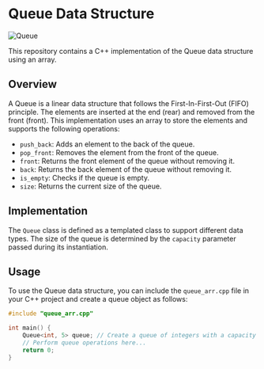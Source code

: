 # Queue Data Structure

![Queue](queue.png)

This repository contains a C++ implementation of the Queue data structure using an array.

## Overview

A Queue is a linear data structure that follows the First-In-First-Out (FIFO) principle. The elements are inserted at the end (rear) and removed from the front (front). This implementation uses an array to store the elements and supports the following operations:

- `push_back`: Adds an element to the back of the queue.
- `pop_front`: Removes the element from the front of the queue.
- `front`: Returns the front element of the queue without removing it.
- `back`: Returns the back element of the queue without removing it.
- `is_empty`: Checks if the queue is empty.
- `size`: Returns the current size of the queue.

## Implementation

The `Queue` class is defined as a templated class to support different data types. The size of the queue is determined by the `capacity` parameter passed during its instantiation.

## Usage

To use the Queue data structure, you can include the `queue_arr.cpp` file in your C++ project and create a queue object as follows:

```cpp
#include "queue_arr.cpp"

int main() {
    Queue<int, 5> queue; // Create a queue of integers with a capacity of 5
    // Perform queue operations here...
    return 0;
}
